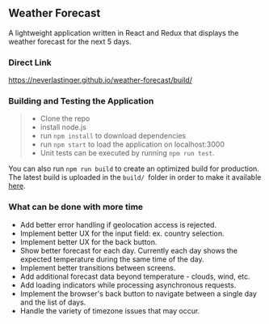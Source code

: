 ## Weather Forecast

A lightweight application written in React and Redux that displays the weather forecast for the next 5 days. 

### Direct Link

https://neverlastinger.github.io/weather-forecast/build/

### Building and Testing the Application

> - Clone the repo
> - install node.js
> - run ```npm install``` to download dependencies
> - run ```npm start``` to load the application on localhost:3000
> - Unit tests can be executed by running ```npm run test```.

You can also run ```npm run build``` to create an optimized build for production. The latest build is uploaded in the ```build/ ```folder in order to make it available [here](https://neverlastinger.github.io/weather-forecast/build/).

### What can be done with more time
- Add better error handling if geolocation access is rejected.
- Implement better UX for the input field: ex. country selection.
- Implement better UX for the back button. 
- Show better forecast for each day. Currently each day shows the expected temperature during the same time of the day. 
- Implement better transitions between screens. 
- Add additional forecast data beyond temperature - clouds, wind, etc.
- Add loading indicators while processing asynchronous requests.
- Implement the browser's back button to navigate between a single day and the list of days.
- Handle the variety of timezone issues that may occur.  
